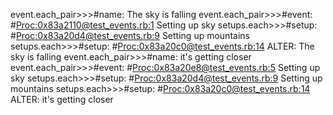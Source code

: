 event.each_pair>>>#name: The sky is falling
event.each_pair>>>#event: #<Proc:0x83a2110@test_events.rb:1>
Setting up sky
setups.each>>>#setup: #<Proc:0x83a20d4@test_events.rb:9>
Setting up mountains
setups.each>>>#setup: #<Proc:0x83a20c0@test_events.rb:14>
ALTER: The sky is falling
event.each_pair>>>#name: it's getting closer
event.each_pair>>>#event: #<Proc:0x83a20e8@test_events.rb:5>
Setting up sky
setups.each>>>#setup: #<Proc:0x83a20d4@test_events.rb:9>
Setting up mountains
setups.each>>>#setup: #<Proc:0x83a20c0@test_events.rb:14>
ALTER: it's getting closer
